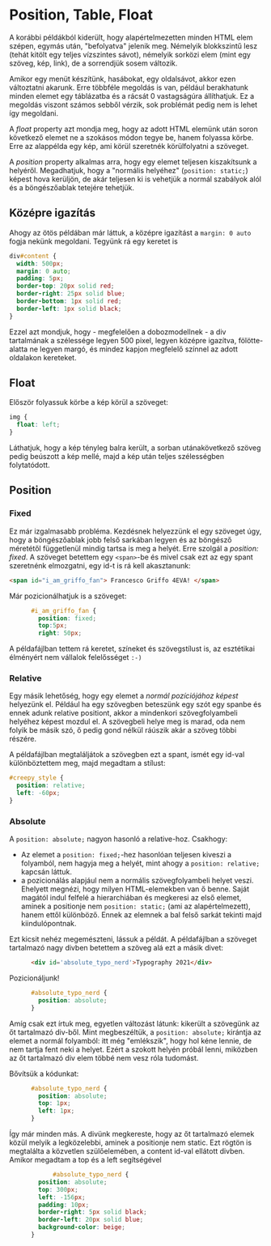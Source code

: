 # Position, Table, Float

A korábbi példákból kiderült, hogy alapértelmezetten minden HTML elem szépen, egymás után, "befolyatva" jelenik meg. Némelyik blokkszintű lesz (tehát kitölt egy teljes vízszintes sávot), némelyik sorközi elem (mint egy szöveg, kép, link), de a sorrendjük sosem változik.

Amikor egy menüt készítünk, hasábokat, egy oldalsávot, akkor ezen változtatni akarunk. Erre többféle megoldás is van, például berakhatunk minden elemet egy táblázatba és a rácsát 0 vastagságúra állíthatjuk. Ez a megoldás viszont számos sebből vérzik, sok problémát pedig nem is lehet így megoldani.

A _float_ property azt mondja meg, hogy az adott HTML elemünk után soron következő elemet ne a szokásos módon tegye be, hanem folyassa körbe.
Erre az alappélda egy kép, ami körül szeretnék körülfolyatni a szöveget.

A _position_ property alkalmas arra, hogy egy elemet teljesen kiszakítsunk a helyéről. Megadhatjuk, hogy a "normális helyéhez" (`position: static;`) képest hova kerüljön, de akár teljesen ki is vehetjük a normál szabályok alól és a böngészőablak tetejére tehetjük.

## Középre igazítás

Ahogy az ötös példában már láttuk, a középre igazítást a `margin: 0 auto` fogja nekünk megoldani. Tegyünk rá egy keretet is

```css
div#content {
  width: 500px;
  margin: 0 auto;
  padding: 5px;
  border-top: 20px solid red;
  border-right: 25px solid blue;
  border-bottom: 1px solid red;
  border-left: 1px solid black;
}
```

Ezzel azt mondjuk, hogy - megfelelően a dobozmodellnek - a div tartalmának a szélessége legyen 500 pixel, legyen középre igazítva, fölötte-alatta ne legyen margó, és mindez kapjon megfelelő színnel az adott oldalakon kereteket.

## Float

Először folyassuk körbe a kép körül a szöveget:

```css
img {
  float: left;
}
```

Láthatjuk, hogy a kép tényleg balra került, a sorban utánakövetkező szöveg pedig beúszott a kép mellé, majd a kép után teljes szélességben folytatódott.

## Position

### Fixed

Ez már izgalmasabb probléma. Kezdésnek helyezzünk el egy szöveget úgy, hogy a böngészőablak jobb felső sarkában legyen és az böngésző méretétől függetlenül mindig tartsa is meg a helyét. Erre szolgál a _position: fixed_. A szöveget betettem egy `<span>`-be és mivel csak ezt az egy spant szeretnénk elmozgatni, egy id-t is rá kell akasztanunk:

```html
<span id="i_am_griffo_fan"> Francesco Griffo 4EVA! </span>
```

Már pozicionálhatjuk is a szöveget:

```css
      #i_am_griffo_fan {
        position: fixed;
        top:5px;
        right: 50px;
```

A példafájlban tettem rá keretet, színeket és szövegstílust is, az esztétikai élményért nem vállalok felelősséget `:-)`

### Relative

Egy másik lehetőség, hogy egy elemet a _normál pozíciójához képest_ helyezünk el. Például ha egy szövegben beteszünk egy szót egy spanbe és ennek adunk relative positiont, akkor a mindenkori szövegfolyambeli helyéhez képest mozdul el. A szövegbeli helye meg is marad, oda nem folyik be másik szó, ő pedig gond nélkül ráúszik akár a szöveg többi részére.

A példafájlban megtaláljátok a szövegben ezt a spant, ismét egy id-val különböztettem meg, majd megadtam a stílust:

```css
#creepy_style {
  position: relative;
  left: -60px;
}
```

### Absolute

A `position: absolute;` nagyon hasonló a relative-hoz. Csakhogy: 
- Az elemet a `position: fixed;`-hez hasonlóan teljesen kiveszi a folyamból, nem hagyja meg a helyét, mint ahogy a `position: relative;` kapcsán láttuk.
- a pozicionálás alapjául nem a normális szövegfolyambeli helyet veszi. Ehelyett megnézi, hogy milyen HTML-elemekben van ő benne. Saját magától indul felfelé a hierarchiában és megkeresi az első elemet, aminek a positionje nem `position: static;` (ami az alapértelmezett), hanem ettől különböző. Ennek az elemnek a bal felső sarkát tekinti majd kiindulópontnak.

Ezt kicsit nehéz megemészteni, lássuk a példát. A példafájlban a szöveget tartalmazó nagy divben betettem a szöveg alá ezt a másik divet:

```html
      <div id='absolute_typo_nerd'>Typography 2021</div>
```

Pozicionáljunk!

```css
      #absolute_typo_nerd {
        position: absolute;
      }
```

Amíg csak ezt írtuk meg, egyetlen változást látunk: kikerült a szövegünk az őt tartalmazó div-ből. Mint megbeszéltük, a `position: absolute;` kirántja az elemet a normál folyamból: itt még "emlékszik", hogy hol kéne lennie, de nem tartja fent neki a helyet. Ezért a szokott helyén próbál lenni, miközben az őt tartalmazó div elem többé nem vesz róla tudomást.

Bővítsük a kódunkat:

```css
      #absolute_typo_nerd {
        position: absolute;
        top: 1px;
        left: 1px;
      }
```

Így már minden más. A divünk megkereste, hogy az őt tartalmazó elemek közül melyik a legközelebbi, aminek a positionje nem static. Ezt rögtön is megtalálta a közvetlen szülőelemében, a content id-val ellátott divben. Amikor megadtam a top és a left segítségével

```css
            #absolute_typo_nerd {
        position: absolute;
        top: 300px;
        left: -156px;
        padding: 10px;
        border-right: 5px solid black;
        border-left: 20px solid blue;
        background-color: beige;
      }
```